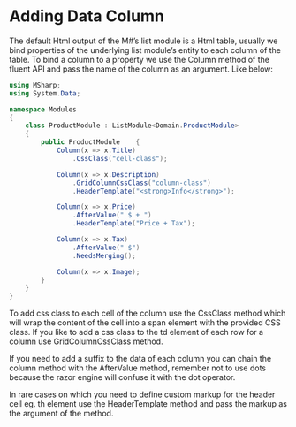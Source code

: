 # Adding Data Column

The default Html output of the M#’s list module is a Html table, usually we bind properties of the underlying list module’s entity to each column of the table. To bind a column to a property we use the Column method of the fluent API and pass the name of the column as an argument. Like below:

```csharp
using MSharp;
using System.Data;

namespace Modules
{
	class ProductModule : ListModule<Domain.ProductModule>
	{
		public ProductModule	{	
            Column(x => x.Title)
                .CssClass("cell-class");

			Column(x => x.Description)
                .GridColumnCssClass("column-class")
                .HeaderTemplate("<strong>Info</strong>");

            Column(x => x.Price)
                .AfterValue(" $ + ")
                .HeaderTemplate("Price + Tax");

            Column(x => x.Tax)
                .AfterValue(" $")
                .NeedsMerging();

			Column(x => x.Image);
		}
	}
}
```

To add css class to each cell of the column use the CssClass method which will wrap the content of the cell into a span element with the provided CSS class. If you like to add a css class to the td element of each row for a column use GridColumnCssClass method.

If you need to add a suffix to the data of each column you can chain the column method with the AfterValue method, remember not to use dots because the razor engine will confuse it with the dot operator. 

In rare cases on which you need to define custom markup for the header cell eg. th element use the HeaderTemplate method and pass the markup as the argument of the method.